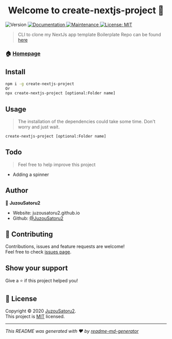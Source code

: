 <h1 align="center">Welcome to create-nextjs-project 👋</h1>
<p>
  <img alt="Version" src="https://img.shields.io/badge/version-1.0.0-blue.svg?cacheSeconds=2592000" />
  <a href="https://github.com/JuzouSatoru2/create-nextjs-project#readme" target="_blank">
    <img alt="Documentation" src="https://img.shields.io/badge/documentation-yes-brightgreen.svg" />
  </a>
  <a href="https://github.com/JuzouSatoru2/create-nextjs-project/graphs/commit-activity" target="_blank">
    <img alt="Maintenance" src="https://img.shields.io/badge/Maintained%3F-yes-green.svg" />
  </a>
  <a href="https://github.com/JuzouSatoru2/create-nextjs-project/blob/master/LICENSE" target="_blank">
    <img alt="License: MIT" src="https://img.shields.io/github/license/JuzouSatoru2/create-nextjs-project" />
  </a>
</p>

> CLI to clone my NextJs app template
> Boilerplate Repo can be found [here](https://github.com/JuzouSatoru2/NextJs-Boilerplate)

### 🏠 [Homepage](https://github.com/JuzouSatoru2/create-nextjs-project#readme)

## Install


```sh
npm i -g create-nextjs-project
Or
npx create-nextjs-project [optional:Folder name]
```

## Usage

> The installation of the dependencies could take some time. Don't worry and just wait.

```sh
create-nextjs-project [optional:Folder name]
```

## Todo

> Feel free to help improve this project

- Adding a spinner

## Author

👤 **JuzouSatoru2**

* Website: juzousatoru2.github.io
* Github: [@JuzouSatoru2](https://github.com/JuzouSatoru2)

## 🤝 Contributing

Contributions, issues and feature requests are welcome!<br />Feel free to check [issues page](https://github.com/JuzouSatoru2/create-nextjs-project/issues).

## Show your support

Give a ⭐️ if this project helped you!

## 📝 License

Copyright © 2020 [JuzouSatoru2](https://github.com/JuzouSatoru2).<br />
This project is [MIT](https://github.com/JuzouSatoru2/create-nextjs-project/blob/master/LICENSE) licensed.

***
_This README was generated with ❤️ by [readme-md-generator](https://github.com/kefranabg/readme-md-generator)_